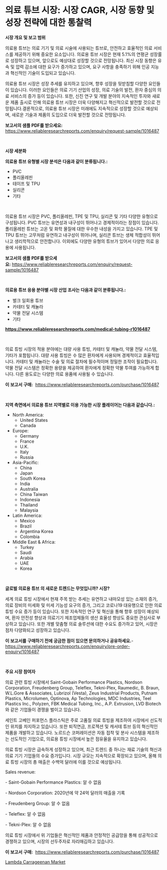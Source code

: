 <p><h1>의료 튜브 시장: 시장 CAGR, 시장 동향 및 성장 전략에 대한 통찰력</h1></p><p><strong>시장 개요 및 보고 범위</strong></p>
<p><p>의료용 튜브는 의료 기기 및 의료 시술에 사용되는 튜브로, 안전하고 효율적인 의료 서비스를 제공하기 위해 중요한 요소입니다. 의료용 튜브 시장은 현재 5.1%의 연평균 성장률로 성장하고 있으며, 앞으로도 예상대로 성장할 것으로 전망됩니다. 최신 시장 동향은 유속 및 압력 감소에 대한 요구가 증가하고 있으며, 요구 사항을 충족하기 위해 인공 지능과 혁신적인 기술이 도입되고 있습니다.</p><p>의료용 튜브 시장은 성장 추세를 유지하고 있으며, 향후 성장을 뒷받침할 다양한 요인들이 있습니다. 이러한 요인들은 의료 기기 산업의 성장, 의료 기술의 발전, 환자 중심의 의료 서비스의 증가 등이 있습니다. 또한, 신진 연구 및 개발 분야의 지속적인 투자와 새로운 제품 출시로 인해 의료용 튜브 시장은 더욱 다양해지고 혁신적으로 발전할 것으로 전망됩니다.결론적으로, 의료용 튜브 시장은 미래에도 지속적으로 성장할 것으로 예상되며, 새로운 기술과 제품의 도입으로 더욱 발전할 것으로 전망됩니다.</p></p>
<p><strong>보고서의 샘플 PDF를 받으세요:</strong> <a href="https://www.reliableresearchreports.com/enquiry/request-sample/1016487">https://www.reliableresearchreports.com/enquiry/request-sample/1016487</a></p>
<p>&nbsp;</p>
<p><strong>시장 세분화</strong></p>
<p><strong>의료용 튜브 유형별 시장 분석은 다음과 같이 분류됩니다.:</strong></p>
<p><ul><li>PVC</li><li>폴리올레핀</li><li>테이프 및 TPU</li><li>실리콘</li><li>기타</li></ul></p>
<p>&nbsp;</p>
<p><p>의료용 튜브 시장은 PVC, 폴리올레핀, TPE 및 TPU, 실리콘 및 기타 다양한 유형으로 구성됩니다. PVC 튜브는 유연성과 내구성이 뛰어나고 경제적이라는 장점이 있습니다. 폴리올레핀 튜브는 고온 및 화학 물질에 대한 우수한 내성을 가지고 있습니다. TPE 및 TPU 튜브는 고무처럼 유연하고 내구성이 뛰어나며, 실리콘 튜브는 생체 적합성이 뛰어나고 생리학적으로 안전합니다. 이외에도 다양한 유형의 튜브가 있어서 다양한 의료 응용에 사용됩니다.</p></p>
<p><strong>보고서의 샘플 PDF를 받으세요:</strong>&nbsp;<a href="https://www.reliableresearchreports.com/enquiry/request-sample/1016487">https://www.reliableresearchreports.com/enquiry/request-sample/1016487</a></p>
<p>&nbsp;</p>
<p><strong> 의료용 튜브 응용 분야별 시장 산업 조사는 다음과 같이 분류됩니다.:</strong></p>
<p><ul><li>벌크 일회용 튜브</li><li>카테터 및 캐뉼라</li><li>약물 전달 시스템</li><li>기타</li></ul></p>
<p><strong><a href="https://www.reliableresearchreports.com/medical-tubing-r1016487">https://www.reliableresearchreports.com/medical-tubing-r1016487</a></strong></p>
<p>&nbsp;</p>
<p><p>의료 튜빙 시장의 적용 분야에는 대량 사용 튜빙, 카테터 및 캐뉼라, 약물 전달 시스템, 기타가 포함됩니다. 대량 사용 튜빙은 수 많은 환자에게 사용되며 경제적이고 효율적입니다. 카테터 및 캐뉼라는 수술 및 의료 절차에 필수적이며 정밀한 조작이 필요합니다. 약물 전달 시스템은 정확한 용량을 제공하여 환자에게 정확한 약물 투여를 가능하게 합니다. 다른 용도로는 다양한 의료 용품에 사용될 수 있습니다.</p></p>
<p><strong>이 보고서 구매:</strong>&nbsp; <a href="https://www.reliableresearchreports.com/purchase/1016487">https://www.reliableresearchreports.com/purchase/1016487</a></p>
<p>&nbsp;</p>
<p><strong>지역 측면에서 의료용 튜브 지역별로 이용 가능한 시장 플레이어는 다음과 같습니다.:</strong></p>
<p><ul>
    <li>
        North America:
        <ul>
            <li>United States</li>
            <li>Canada</li>
        </ul>
    </li>
    <li>
        Europe:
        <ul>
            <li>Germany</li>
            <li>France</li>
            <li>U.K.</li>
            <li>Italy</li>
            <li>Russia</li>
        </ul>
    </li>
    <li>
        Asia-Pacific:
        <ul>
            <li>China</li>
            <li>Japan</li>
            <li>South Korea</li>
            <li>India</li>
            <li>Australia</li>
            <li>China Taiwan</li>
            <li>Indonesia</li>
            <li>Thailand</li>
            <li>Malaysia</li>
        </ul>
    </li>
    <li>
        Latin America:
        <ul>
            <li>Mexico</li>
            <li>Brazil</li>
            <li>Argentina Korea</li>
            <li>Colombia</li>
        </ul>
    </li>
    <li>
        Middle East & Africa:
        <ul>
            <li>Turkey</li>
            <li>Saudi</li>
            <li>Arabia</li>
            <li>UAE</li>
            <li>Korea</li>
        </ul>
    </li>
    </ul></p>
<p>&nbsp;</p>
<p><strong>글로벌 의료용 튜브 의 새로운 트렌드는 무엇입니까? 시장?</strong></p>
<p><p>세계 의료 튜빙 시장에서 현재 주목 받는 추세는 유연하고 내마모성 있는 소재의 증가, 의료 장비의 미세화 및 미세 기능성 요구의 증가, 그리고 코로나19 대유행으로 인한 의료 튜빙 수요 증가 등이 있습니다. 또한 지속적인 연구 및 혁신을 통해 향후 성장이 예상되며, 환자 안전성 향상과 의료기기 제조업체들의 생산 효율성 향상도 중요한 관심사로 부상하고 있습니다. 또한 개별 맞춤형 의료 솔루션에 대한 수요도 증가하고 있어, 시장은 점차 다양화되고 성장하고 있습니다.</p></p>
<p><strong>이 보고서를 구매하기 전에 궁금한 점이 있으면 문의하거나 공유하세요.</strong>- <a href="https://www.reliableresearchreports.com/enquiry/pre-order-enquiry/1016487">https://www.reliableresearchreports.com/enquiry/pre-order-enquiry/1016487</a></p>
<p>&nbsp;</p>
<p><strong>주요 시장 참여자</strong></p>
<p><p>의료 관련 튜빙 시장에서 Saint-Gobain Performance Plastics, Nordson Corporation, Freudenberg Group, Teleflex, Tekni-Plex, Raumedic, B. Braun, W.L.Gore & Associates, Lubrizol (Vesta), Zeus Industrial Products, Putnam Plastics, Microlumen, Optinova, Ap Technologies, MDC Industries, Teel Plastics Inc., Polyzen, FBK Medical Tubing, Inc., A.P. Extrusion, LVD Biotech 와 같은 기업들이 경쟁을 벌이고 있습니다.</p><p>세인트 고베인 퍼포먼스 플라스틱은 주로 고품질 의료 튜빙을 제조하여 시장에서 선도적인 위치를 차지하고 있습니다. 또한 퇴직연금, 프로젝션 및 캐서테 튜브 등의 혁신적인 제품을 개발하고 있습니다. 노르드슨 코퍼레이션은 자동 접착 및 분사 시스템을 제조하는 선도적인 기업으로, 의료용 튜빙 시장에서 높은 점유율을 유지하고 있습니다.</p><p>의료 튜빙 시장은 급속하게 성장하고 있으며, 최근 트렌드 중 하나는 재료 기술의 혁신과 의료 기기 기업들의 수요 증가입니다. 시장 규모는 지속적으로 확장되고 있으며, 올해 의료 튜빙 시장의 총 매출은 수백억 달러에 이를 것으로 예상됩니다.</p><p>Sales revenue:</p><p>- Saint-Gobain Performance Plastics: 알 수 없음</p><p>- Nordson Corporation: 2020년에 약 24억 달러의 매출을 기록</p><p>- Freudenberg Group: 알 수 없음</p><p>- Teleflex: 알 수 없음</p><p>- Tekni-Plex: 알 수 없음</p><p>의료 튜빙 시장에서 위 기업들은 혁신적인 제품과 안정적인 공급망을 통해 성공적으로 경쟁하고 있으며, 시장의 선두주자로 자리매김하고 있습니다.</p></p>
<p><strong>이 보고서 구매:</strong>&nbsp;&nbsp;<a href="https://www.reliableresearchreports.com/purchase/1016487">https://www.reliableresearchreports.com/purchase/1016487</a></p>
<p><p><a href="https://nifty-kite-d51.notion.site/Lambda-Carrageenan-Market-Provides-Detailed-Segmentation-of-this-Market-based-on-Type-Application--b288529720f34235a439440ff2887b59">Lambda Carrageenan Market</a></p></p>